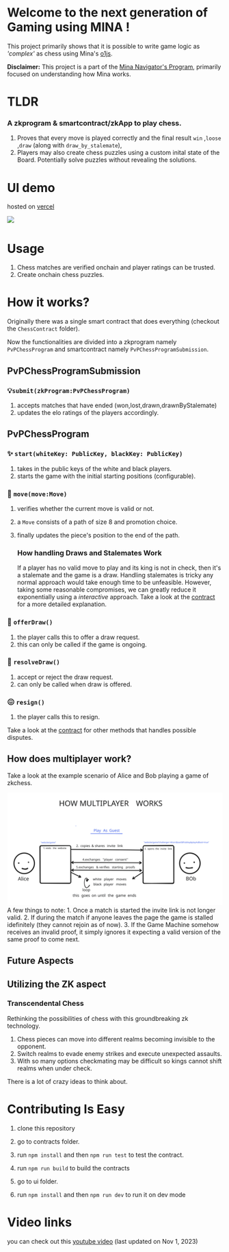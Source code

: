 # Welcome to the next generation of Gaming using MINA !
This project primarily shows that it is possible to write game logic as *'complex'* as chess using Mina's [o1js](https://github.com/o1-labs/o1js/).

**Disclaimer:** This project is a part of the [Mina Navigator's Program](https://discord.com/channels/484437221055922177/1160881781055180800), primarily focused on understanding how Mina works.

# TLDR
### A zkprogram & smartcontract/zkApp to play chess.
1. Proves that every move is played correctly and the final result `win` ,`loose` ,`draw` (along with `draw_by_stalemate`),
2. Players may also create chess puzzles using a custom inital state of the Board. Potentially solve puzzles without revealing the solutions.

# UI demo 
hosted on [vercel](https://zkchess-ten.vercel.app/)

<img src="https://github.com/rudrakpatra/zkchess/assets/84844790/877962c0-a4ab-46cd-b0c1-50a818be0d6b" style="min-width:100%"/>

# Usage
1. Chess matches are verified onchain and player ratings can be trusted.
2. Create onchain chess puzzles.

# How it works?
Originally there was a single smart contract that does everything (checkout the `ChessContract` folder).

Now the functionalities are divided into a zkprogram namely `PvPChessProgram` and  smartcontract namely `PvPChessProgramSubmission`.

## PvPChessProgramSubmission
### 💡`submit(zkProgram:PvPChessProgram)`
1. accepts matches that have ended (won,lost,drawn,drawnByStalemate)
2. updates the elo ratings of the players accordingly.
   
## PvPChessProgram
### ✨ `start(whiteKey: PublicKey, blackKey: PublicKey)`
1. takes in the public keys of the white and black players.
2. starts the game with the initial starting positions (configurable).

### 🚚 `move(move:Move)`
1. verifies whether the current move is valid or not.
2. a `Move` consists of a path of size 8 and promotion choice.
3. finally updates the piece's position to the end of the path.

   ### How handling Draws and Stalemates Work
     If a player has no valid move to play and its king is not in check, then it's a stalemate and the game is a draw.
      Handling stalemates is tricky any normal approach would take enough time to be unfeasible.
      However, taking some reasonable compromises, we can greatly reduce it exponentially using a _interactive_ approach.
      Take a look at the [contract](https://github.com/rudrakpatra/zkchess/tree/gameloop/contracts#readme) for a more detailed explanation.
  
### 🤝 `offerDraw()`
1. the player calls this to offer a draw request.
2. this can only be called if the game is ongoing.

### 🤝 `resolveDraw()`
1. accept or reject the draw request.
2. can only be called when draw is offered. 

### 😖 `resign()`
1. the player calls this to resign.

Take a look at the [contract](https://github.com/rudrakpatra/zkchess/tree/gameloop/contracts#readme) for other methods that handles possible disputes.


## How does multiplayer work?

Take a look at the example scenario of Alice and Bob playing a game of zkchess.

<img src="https://raw.githubusercontent.com/rudrakpatra/zkchess/10bbf77ddf629540902020d7b03de85e3b5586d4/multiplayer.svg" style="min-width:100%"/>
A few things to note:
1. Once a match is started the invite link is not longer valid.
2. If during the match if anyone leaves the page the game is stalled idefinitely (they cannot rejoin as of now).
3. If the Game Machine somehow receives an invalid proof, it simply ignores it expecting a valid version of the same proof to come next.

## Future Aspects
## Utilizing the ZK aspect
### Transcendental Chess
Rethinking the possibilities of chess with this groundbreaking zk technology.
1. Chess pieces can move into different realms becoming invisible to the opponent.
2. Switch realms to evade enemy strikes and execute unexpected assaults.
3. With so many options checkmating may be difficult so kings cannot shift realms when under check.

There is a lot of crazy ideas to think about.

# Contributing Is Easy
1. clone this repository 
2. go to contracts folder.
3. run `npm install` and then `npm run test` to test the contract.
4. run `npm run build` to build the contracts

5. go to ui folder.
6. run `npm install` and then `npm run dev` to run it on dev mode

# Video links
you can check out this [youtube video](https://youtu.be/4SH52WuMwkI) (last updated on Nov 1, 2023) 
